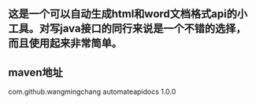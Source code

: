 ## 这是一个可以自动生成html和word文档格式api的小工具。对写java接口的同行来说是一个不错的选择，而且使用起来非常简单。
## maven地址
 <dependency>
     <groupId>com.github.wangmingchang</groupId>
     <artifactId>automateapidocs</artifactId>
     <version>1.0.0</version>
 </dependency>
